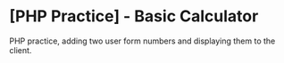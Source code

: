 # [PHP Practice] - Basic Calculator
PHP practice, adding two user form numbers and displaying them to the client.
